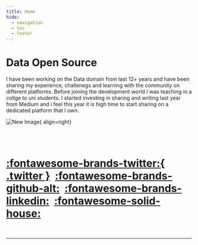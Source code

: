 ```yaml
---
title: Home
hide:
  - navigation
  - toc
  - footer
---
```





# Data Open Source


I have been working on the Data domain from last 12+ years and have been sharing my experience, challenegs and learning with the community on different platforms. Before joining the development world I was teaching in a collge to uni students. I started investing in sharing and writing last year from Medium and i feel this year it is high time to start sharing  on a dedicated platform that I own. 

![New Image](https://banner2.cleanpng.com/20171219/phh/green-leaf-5a39c7b6538861.48650239151373611834221177.jpg){ align=right}

&nbsp;  
&nbsp;  
# [:fontawesome-brands-twitter:{ .twitter }](https://twitter.com/Iqbalkhattra85)&nbsp; [:fontawesome-brands-github-alt:](https://github.com/bot-netizen)&nbsp; [:fontawesome-brands-linkedin:](https://www.linkedin.com/in/iqbalsinghkhattra/)&nbsp; [:fontawesome-solid-house:](https://medium.com/@Iqbalkhattra85)

&nbsp;  

--- 
